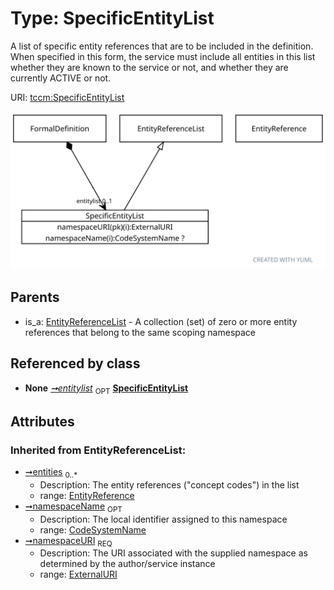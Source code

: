 
# Type: SpecificEntityList


A list of specific entity references that are to be included in the definition. When specified in this form,
the service must include all entities in this list whether they are known to the service or not, and whether
they are currently ACTIVE or not.

URI: [tccm:SpecificEntityList](https://hotecosystem.org/tccm/SpecificEntityList)


![img](images/SpecificEntityList.svg)

## Parents

 *  is_a: [EntityReferenceList](EntityReferenceList.md) - A collection (set) of zero or more entity references that belong to the same scoping namespace

## Referenced by class

 *  **None** *[➞entitylist](formalDefinition__entity_list.md)*  <sub>OPT</sub>  **[SpecificEntityList](SpecificEntityList.md)**

## Attributes


### Inherited from EntityReferenceList:

 * [➞entities](entityReferenceList__entities.md)  <sub>0..*</sub>
    * Description: The entity references ("concept codes") in the list
    * range: [EntityReference](EntityReference.md)
 * [➞namespaceName](entityReferenceList__namespaceName.md)  <sub>OPT</sub>
    * Description: The local identifier assigned to this namespace
    * range: [CodeSystemName](types/CodeSystemName.md)
 * [➞namespaceURI](entityReferenceList__namespaceURI.md)  <sub>REQ</sub>
    * Description: The URI associated with the supplied namespace as determined by the author/service instance
    * range: [ExternalURI](types/ExternalURI.md)

